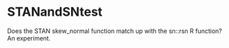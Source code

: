 # STANandSNtest

Does the STAN skew_normal function match up with the sn::rsn R function? An experiment. 

